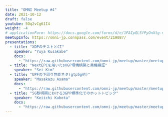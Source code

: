 ```yaml
---
title: "OMNI Meetup #4"
date: 2021-10-12
draft: false
youtube: 5Oq2vCg61I4
weight: -4
# applicationForm: https://docs.google.com/forms/d/e/1FAIpQLSfPyOnXtg-nGFLD7H0tIMLD2J00URC0J9-IlwVmhCu_qU48hw/viewform
meetupInfo: https://omni-jp.connpass.com/event/219087/
presentations:
  - title: "XDPのテストとCI"
    speaker: "Yuya Kusakabe"
    docs:
      - "https://raw.githubusercontent.com/omni-jp/meetup/master/meetup%234/XDP%E3%81%AE%E3%83%86%E3%82%B9%E3%83%88%E3%81%A8CI.pdf"
  - title: "NextEPCを用いたsXGP環境構築と実機検証"
    speaker: "Sei Kim"
  - title: "UPFの下周り性能ネタ(gtp5g他)"
    speaker: "Masakazu Asama"
    docs:
      - "https://raw.githubusercontent.com/omni-jp/meetup/master/meetup%234/UPF%E3%81%AE%E4%B8%8B%E5%91%A8%E3%82%8A%E6%80%A7%E8%83%BD%E3%83%8D%E3%82%BF(gtp5g%E4%BB%96).pdf"
  - title: "5G黎明期における3GPP標準化でのホットトピック"
    speaker: "Keiichi Kubota"
    docs:
      - "https://raw.githubusercontent.com/omni-jp/meetup/master/meetup%234/5G%E9%BB%8E%E6%98%8E%E6%9C%9F%E3%81%AB%E3%81%8A%E3%81%91%E3%82%8B3GPP%E6%A8%99%E6%BA%96%E5%8C%96%E3%81%A6%E3%82%99%E3%81%AE%E3%83%9B%E3%83%83%E3%83%88%E3%83%88%E3%83%92%E3%82%9A%E3%83%83%E3%82%AF.pdf"
---
```

